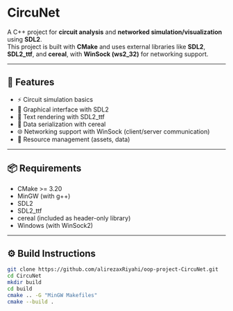 # CircuNet

A C++ project for **circuit analysis** and **networked simulation/visualization** using **SDL2**.  
This project is built with **CMake** and uses external libraries like **SDL2**, **SDL2_ttf**, and **cereal**, with **WinSock (ws2_32)** for networking support.

---


## 🚀 Features
- ⚡ Circuit simulation basics
- 🎨 Graphical interface with SDL2
- 📝 Text rendering with SDL2_ttf
- 💾 Data serialization with cereal
- 🌐 Networking support with WinSock (client/server communication)
- 📂 Resource management (assets, data)

---

## 📦 Requirements
- CMake >= 3.20
- MinGW (with g++)
- SDL2
- SDL2_ttf
- cereal (included as header-only library)
- Windows (with WinSock2)

---

## ⚙️ Build Instructions
```bash
git clone https://github.com/alirezaxRiyahi/oop-project-CircuNet.git
cd CircuNet
mkdir build
cd build
cmake .. -G "MinGW Makefiles"
cmake --build .

